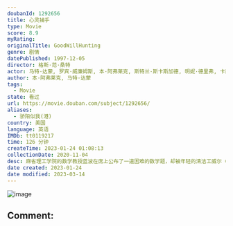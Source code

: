 ```yaml
---
doubanId: 1292656
title: 心灵捕手
type: Movie
score: 8.9
myRating: 
originalTitle: GoodWillHunting
genre: 剧情
datePublished: 1997-12-05
director: 格斯·范·桑特
actor: 马特·达蒙, 罗宾·威廉姆斯, 本·阿弗莱克, 斯特兰·斯卡斯加德, 明妮·德里弗, 卡西·阿弗莱克, 科尔·豪瑟, 约翰·迈顿, 丹·华盛顿, 艾莉森·福兰德, 维克·萨海, 史蒂文·科兹洛夫斯基, 斯科特·威廉姆·文特斯, 吉米·弗林, 乔治·普林普顿, 弗朗切斯科·克莱门特
author: 本·阿弗莱克, 马特·达蒙
tags:
  - Movie
state: 看过
url: https://movie.douban.com/subject/1292656/
aliases:
  - 骄阳似我(港)
country: 美国
language: 英语
IMDb: tt0119217
time: 126 分钟
createTime: 2023-01-24 01:08:13
collectionDate: 2020-11-04
desc: 麻省理工学院的数学教授蓝波在席上公布了一道困难的数学题，却被年轻的清洁工威尔（马特·戴蒙饰）解了出来。可是威尔却是个问题少年，成天和好朋友查克（本·阿弗莱特饰）等人四处闲逛，打架滋事。当蓝波找到这...
date created: 2023-01-24
date modified: 2023-03-14
---
```


![image](p480965695.jpg)

Comment:
---
